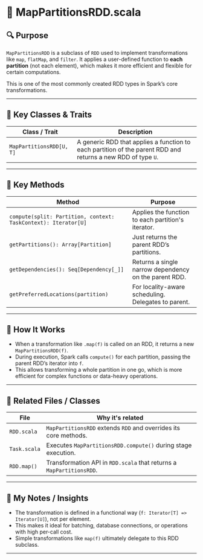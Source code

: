 # 📄 MapPartitionsRDD.scala

## 🔍 Purpose

`MapPartitionsRDD` is a subclass of `RDD` used to implement transformations like `map`, `flatMap`, and `filter`. It applies a user-defined function to **each partition** (not each element), which makes it more efficient and flexible for certain computations.

This is one of the most commonly created RDD types in Spark’s core transformations.

---

## 🧱 Key Classes & Traits

| Class / Trait | Description |
|---------------|-------------|
| `MapPartitionsRDD[U, T]` | A generic RDD that applies a function to each partition of the parent RDD and returns a new RDD of type `U`. |

---

## 🧪 Key Methods

| Method | Purpose |
|--------|---------|
| `compute(split: Partition, context: TaskContext): Iterator[U]` | Applies the function to each partition's iterator. |
| `getPartitions(): Array[Partition]` | Just returns the parent RDD’s partitions. |
| `getDependencies(): Seq[Dependency[_]]` | Returns a single narrow dependency on the parent RDD. |
| `getPreferredLocations(partition)` | For locality-aware scheduling. Delegates to parent. |

---

## 🔁 How It Works

- When a transformation like `.map(f)` is called on an RDD, it returns a new `MapPartitionsRDD(f)`.
- During execution, Spark calls `compute()` for each partition, passing the parent RDD’s iterator into `f`.
- This allows transforming a whole partition in one go, which is more efficient for complex functions or data-heavy operations.

---

## 🔗 Related Files / Classes

| File | Why it's related |
|------|------------------|
| `RDD.scala` | `MapPartitionsRDD` extends `RDD` and overrides its core methods. |
| `Task.scala` | Executes `MapPartitionsRDD.compute()` during stage execution. |
| `RDD.map()` | Transformation API in `RDD.scala` that returns a `MapPartitionsRDD`. |

---

## 🧠 My Notes / Insights

- The transformation is defined in a functional way (`f: Iterator[T] => Iterator[U]`), not per element.
- This makes it ideal for batching, database connections, or operations with high per-call cost.
- Simple transformations like `map(f)` ultimately delegate to this RDD subclass.

---

